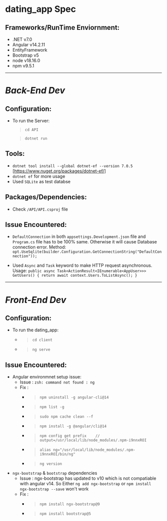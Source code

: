 # dating_app Spec

## Frameworks/RunTime Enviornment: 
- .NET v7.0
- Angular v14.2.11
- EntityFramework
- Bootstrap v5
- node v18.16.0
- npm v9.5.1

-----

# ***Back-End Dev***

## Configuration:
- To run the Server: 
    > `cd API`
    
    > `dotnet run` 

## Tools:
- `dotnet tool install --global dotnet-ef --version 7.0.5` [https://www.nuget.org/packages/dotnet-ef/]
- `dotnet ef` for more usage
- Used `SQLite` as test databse

## Packages/Dependencies:
- Check `/API/API.csproj` file

## Issue Encountered:
- `DefaultConnection` in both `appsettings.Development.json` file and `Program.cs` file has to be 100% same. Otherwise it will cause Database connection error.
Method: `opt.UseSqlite(builder.Configuration.GetConnectionString("DefaultConnection"));`

- Used `Async` and `Task` keyword to make HTTP request asynchronous. 
Usage: `public async Task<ActionResult<IEnumerable<AppUser>>> GetUsers()
        {
            return await context.Users.ToListAsync();
        }`

----

# ***Front-End Dev***

## Configuration:
- To run the dating_app:
    - > `cd client`
    - > `ng serve`

## Issue Encountered:
- Angular environmnet setup issue:
    - Issue : `zsh: command not found : ng`
    - Fix : 
        - >`npm uninstall -g angular-cli@14`
        - >`npm list -g`
        - >`sudo npm cache clean --f` 
        - >`npm install -g @angular/cli@14`
        - >`npm config get prefix    // output=/usr/local/lib/node_modules/.npm-i9nnxROI`
        - >`alias ng="/usr/local/lib/node_modules/.npm-i9nnxROI/bin/ng"`
        - >`ng version`
- `ngx-bootstrap` & `bootstrap` dependencies
    - Issue : ngx-bootstrap has updated to v10 which is not compatiable with angular v14. So Either `ng add ngx-bootstrap` or `npm install ngx-bootstrap --save` won't work 
    - Fix :
        - > `npm install ngx-bootstrap@9`
        - > `npm install bootstrap@5`
    
